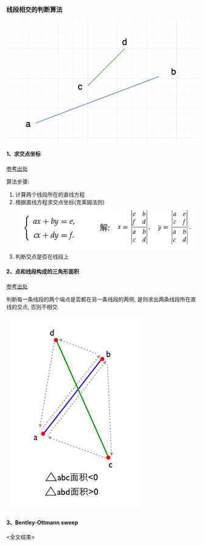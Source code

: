 ### 线段相交的判断算法
![alt](002.png)

#### 1、求交点坐标
[参考出处](https://www.cnblogs.com/xpvincent/p/5208994.html)

算法步骤:
1) 计算两个线段所在的直线方程
2) 根据直线方程求交点坐标(克莱姆法则)
![alt](001.png)
3) 判断交点是否在线段上

#### 2、点和线段构成的三角形面积
[参考出处](https://www.cnblogs.com/xpvincent/p/5208994.html)

判断每一条线段的两个端点是否都在另一条线段的两侧, 是则求出两条线段所在直线的交点, 否则不相交.

![alt](003.png)

#### 3、Bentley-Ottmann sweep
<全文结束>
